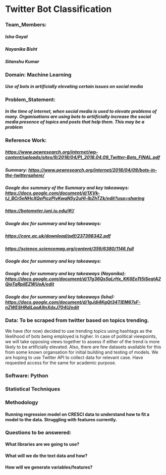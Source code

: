 # Twitter Bot Classification
### Team_Members: 
##### Isha Goyal 
##### Nayanika Bisht 
##### Sitanshu Kumar
### Domain: Machine Learning
##### Use of bots in artificially elevating certain issues on social media

### Problem_Statement: 
##### In the time of internet, when social media is used to elevate problems of many. Organisations are using bots to artiificially increase the social media presence of topics and posts that help them. This may be a problem  

### Reference Work:
##### https://www.pewresearch.org/internet/wp-content/uploads/sites/9/2018/04/PI_2018.04.09_Twitter-Bots_FINAL.pdf

##### Summary: https://www.pewresearch.org/internet/2018/04/09/bots-in-the-twittersphere/

##### Google doc summary of the Summary and key takeaways: https://docs.google.com/document/d/1XVk-tJ_BCr5eNHcXQePiczPIyKwqN5y2uHl-IbZhTZk/edit?usp=sharing

##### https://botometer.iuni.iu.edu/#!/
##### Google doc for summary and key takeaways:

##### https://core.ac.uk/download/pdf/237398342.pdf

##### https://science.sciencemag.org/content/359/6380/1146.full
##### Google doc for summary and key takeaways:

##### Google doc for summary and key takeaways (Nayanika): https://docs.google.com/document/d/17g36Qs5qLrHx_KK6EoTt5iSeqtA2QioTqRpiIEZWUoA/edit
##### Google doc for summary and key takeaways (Isha): https://docs.google.com/document/d/1gJdi4KgQt34TlEM67sF-nZWESHRdiLqoA9nXdxJ704U/edit

### Data: To be scraped from twitter based on topics trending.
We have (for now) decided to use trending topics using hashtags as the likelihood of bots being employed is higher. In case of political viewpoints, we will take opposing views together to assess if either of the trend is more likely to be artificially elevated.
Also, there are few datasets available for this from some known organsation for initial building and testing of models. We are hoping to use Twitter API to collect data for relevant case.
Have requested access for the same for academic purpose.



### Software: Python
### Statistical Techniques

### Methodology
#### Running regression model on CRESCI data to understand how to fit a model to the data. Struggling with features currently.

### Questions to be answered:
#### What libraries are we going to use?
#### What will we do the text data and how?
#### How will we generate variables/features?


